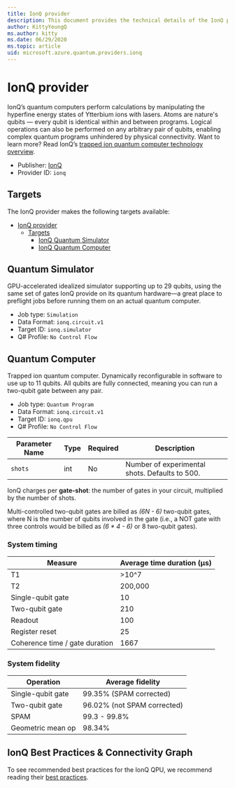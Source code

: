 ```yaml
---
title: IonQ provider
description: This document provides the technical details of the IonQ provider
author: KittyYeungQ
ms.author: kitty
ms.date: 06/29/2020
ms.topic: article
uid: microsoft.azure.quantum.providers.ionq
---
```


# IonQ provider

IonQ’s quantum computers perform calculations by manipulating the hyperfine energy states of Ytterbium ions with lasers. Atoms are nature's qubits — every qubit is identical within and between programs. Logical operations can also be performed on any arbitrary pair of qubits, enabling complex quantum programs unhindered by physical connectivity. Want to learn more? Read IonQ’s [trapped ion quantum computer technology overview](https://ionq.com/technology).

- Publisher: [IonQ](https://ionq.com)
- Provider ID: `ionq`

## Targets

The IonQ provider makes the following targets available:

- [IonQ provider](#ionq-provider)
  - [Targets](#targets)
    - [IonQ Quantum Simulator](#quantum-simulator)
    - [IonQ Quantum Computer](#quantum-computer)

## Quantum Simulator
GPU-accelerated idealized simulator supporting up to 29 qubits, using the same set of gates IonQ provide on its quantum hardware—a great place to preflight jobs before running them on an actual quantum computer.

- Job type: `Simulation`
- Data Format: `ionq.circuit.v1`
- Target ID: `ionq.simulator`
- Q# Profile: `No Control Flow`

## Quantum Computer
Trapped ion quantum computer. Dynamically reconfigurable in software to use up to 11 qubits. All qubits are fully connected, meaning you can run a two-qubit gate between any pair.

- Job type: `Quantum Program`
- Data Format: `ionq.circuit.v1`
- Target ID: `ionq.qpu`
- Q# Profile: `No Control Flow`

| Parameter Name | Type     | Required | Description |
|----------------|----------|----------|-------------|
| `shots`   | int    | No | Number of experimental shots. Defaults to 500. |

IonQ charges per **gate-shot**: the number of gates in your circuit, multiplied by the number of shots.

Multi-controlled two-qubit gates are billed as _(6N - 6)_ two-qubit gates, where N is the number of qubits involved in the gate (i.e., a NOT gate with three controls would be billed as _(6 * 4 - 6)_ or 8 two-qubit gates).

### System timing

| Measure | Average time duration (µs) |
|---------|----------------------------|
| T1 | >10^7 |
| T2 | 200,000 | 
| Single-qubit gate | 10 | 
| Two-qubit gate | 210 | 
| Readout | 100 | 
| Register reset | 25 | 
| Coherence time / gate duration | 1667 | 

### System fidelity

| Operation | Average fidelity |
|-----------|------------------|
| Single-qubit gate | 99.35% (SPAM corrected) |
| Two-qubit gate | 96.02% (not SPAM corrected) |
| SPAM | 99.3 - 99.8% |
| Geometric mean op | 98.34% |

## IonQ Best Practices & Connectivity Graph

To see recommended best practices for the IonQ QPU, we recommend reading their [best practices](https://ionq.com/best-practices).